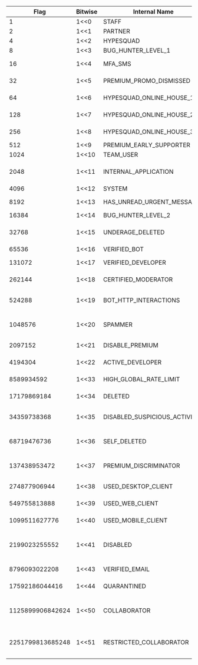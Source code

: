 | Flag             | Bitwise | Internal Name                | Description                                                 | Public | Documented |
|------------------|---------|------------------------------|-------------------------------------------------------------|--------|------------|
| 1                | 1<<0    | STAFF                        | Discord Employee                                            | ✓      | ✓         |
| 2                | 1<<1    | PARTNER                      | Discord Partner                                             | ✓      | ✓         |
| 4                | 1<<2    | HYPESQUAD                    | HypeSquad Events                                            | ✓      | ✓         |
| 8                | 1<<3    | BUG_HUNTER_LEVEL_1           | Bug Hunter Level 1                                          | ✓      | ✓         |
| 16               | 1<<4    | MFA_SMS                      | SMS recovery for 2FA enabled                                |        |            |
| 32               | 1<<5    | PREMIUM_PROMO_DISMISSED      | Dismissed Nitro promotion                                   |        |            |
| 64               | 1<<6    | HYPESQUAD_ONLINE_HOUSE_1     | HypeSquad Online House Bravery                              | ✓      | ✓         |
| 128              | 1<<7    | HYPESQUAD_ONLINE_HOUSE_2     | HypeSquad Online House Brilliance                           | ✓      | ✓         |
| 256              | 1<<8    | HYPESQUAD_ONLINE_HOUSE_3     | HypeSquad Online House Balance                              | ✓      | ✓         |
| 512              | 1<<9    | PREMIUM_EARLY_SUPPORTER      | Early Supporter                                             | ✓      | ✓         |
| 1024             | 1<<10   | TEAM_USER                    | Team User                                                   | ✓      | ✓         |
| 2048             | 1<<11   | INTERNAL_APPLICATION         | Relates to partner/verification applications.               |        |            |
| 4096             | 1<<12   | SYSTEM                       | System User                                                 | ✓      | ✓         |
| 8192             | 1<<13   | HAS_UNREAD_URGENT_MESSAGES   | Has an unread system message                                |        |            |
| 16384            | 1<<14   | BUG_HUNTER_LEVEL_2           | Bug Hunter Level 2                                          | ✓      | ✓         |
| 32768            | 1<<15   | UNDERAGE_DELETED             | Pending deletion for being underage in DOB prompt           |        |            |
| 65536            | 1<<16   | VERIFIED_BOT                 | Verified Bot                                                | ✓      | ✓         |
| 131072           | 1<<17   | VERIFIED_DEVELOPER           | Early Verified Bot Developer                                | ✓      | ✓         |
| 262144           | 1<<18   | CERTIFIED_MODERATOR          | Moderator Programs Alumni                                   | ✓      | ✓         |
| 524288           | 1<<19   | BOT_HTTP_INTERACTIONS        | Bot has set an interactions endpoint url                    | ✓      | ✓         |
| 1048576          | 1<<20   | SPAMMER                      | User is disabled for being a spammer                        | ✓      |            |
| 2097152          | 1<<21   | DISABLE_PREMIUM              | Disables Nitro Features                                     |        |            |
| 4194304          | 1<<22   | ACTIVE_DEVELOPER             | User is an active developer                                 | ✓      | ✓         |
| 8589934592       | 1<<33   | HIGH_GLOBAL_RATE_LIMIT       | Account has a high global ratelimit                         |        |            |
| 17179869184      | 1<<34   | DELETED                      | Account has been deleted                                    |        |            |
| 34359738368      | 1<<35   | DISABLED_SUSPICIOUS_ACTIVITY | Account has been disabled for suspicious activity           |        |            |
| 68719476736      | 1<<36   | SELF_DELETED                 | Account was deleted by the user                             |        |            |
| 137438953472     | 1<<37   | PREMIUM_DISCRIMINATOR        | User has a premium discriminator                            | ✓      |            |
| 274877906944     | 1<<38   | USED_DESKTOP_CLIENT          | User has used the desktop client                            | ✓      |            |
| 549755813888     | 1<<39   | USED_WEB_CLIENT              | User has used the web client                                | ✓      |            |
| 1099511627776    | 1<<40   | USED_MOBILE_CLIENT           | User has used the mobile client                             | ✓      |            |
| 2199023255552    | 1<<41   | DISABLED                     | User is currently temporarily or permanently disabled       |        |            |
| 8796093022208    | 1<<43   | VERIFIED_EMAIL               | User has a verified email                                   | ✓      |            |
| 17592186044416   | 1<<44   | QUARANTINED                  | User account is quarantined                                 |        |            |
| 1125899906842624 | 1<<50   | COLLABORATOR                 | User is a collaborator and has staff permissions            | ✓      |            |
| 2251799813685248 | 1<<51   | RESTRICTED_COLLABORATOR      | User is a restricted collaborator and has staff permissions | ✓      |            |
